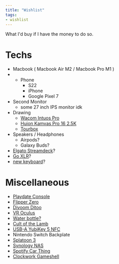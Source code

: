 ```yaml
---
title: "Wishlist"
tags:
- wishlist
---
```


What I'd buy if I have the money to do so.

# Techs
-  Macbook ( Macbook Air M2 / Macbook Pro M1 )
- - Phone
	- S22
	- iPhone
	- Google Pixel 7
- Second Monitor
	- some 27 inch IPS monitor idk
- Drawing
	- [Wacom Intuos Pro](https://www.wacom.com/th-th/products/wacom-intuos-pro)
	- [Huion Kamvas Pro 16 2.5K](https://www.huion.com/pen_display/KamvasPro/kamvas-pro-16-2k.html)
	- [Tourbox](https://www.tourboxtech.com)
- Speakers / Headphones
	- Airpods?
	- Galaxy Buds?
- [Elgato Streamdeck](https://www.elgato.com/en)?
- [Go XLR](https://www.tc-helicon.com/product.html?modelCode=P0CQK)?
-  [new keyboard](keyboard.md)?
 
# Miscellaneous
- [Playdate Console](https://play.date)
- [Flipper Zero](https://flipperzero.one)
- [Divoom Ditoo](https://divoom.com/products/divoom-ditooplus)
-  [VR Oculus](https://store.facebook.com/quest/)
- [Water bottle?](https://www.kleankanteen.com)
- [Cult of the Lamb](https://www.cultofthelamb.com/)
- [USB-A YubiKey 5 NFC](https://www.yubico.com/th/product/yubikey-5-nfc/)
- Nintendo Switch Backplate
- [Splatoon 3](https://www.nintendo.com/store/products/splatoon-3-switch/)
- [Synology NAS](https://www.synology.com/en-global)
- [Spotify Car Thing](https://carthing.spotify.com/)
-  [Clockwork Gameshell](https://www.clockworkpi.com/gameshell)
